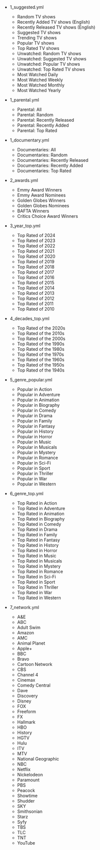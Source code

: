 - 1_suggested.yml
  - Random TV shows
  - Recently Added TV shows (English)
  - Recently Released TV shows (English)
  - Suggested TV shows
  - Trending TV shows
  - Popular TV shows
  - Top Rated TV shows
  - Unwatched: Random TV shows
  - Unwatched: Suggested TV shows
  - Unwatched: Popular TV shows
  - Unwatched: Top Rated TV shows
  - Most Watched Daily
  - Most Watched Weekly
  - Most Watched Monthly
  - Most Watched Yearly

- 1_parental.yml
  - Parental: All
  - Parental: Random
  - Parental: Recently Released
  - Parental: Recently Added
  - Parental: Top Rated

- 1_documentary.yml
  - Documentaries: All
  - Documentaries: Random
  - Documentaries: Recently Released
  - Documentaries: Recently Added
  - Documentaries: Top Rated

- 2_awards.yml
  - Emmy Award Winners
  - Emmy Award Nominees
  - Golden Globes Winners
  - Golden Globes Nominees
  - BAFTA Winners
  - Critics Choice Award Winners

- 3_year_top.yml
  - Top Rated of 2024
  - Top Rated of 2023
  - Top Rated of 2022
  - Top Rated of 2021
  - Top Rated of 2020
  - Top Rated of 2019
  - Top Rated of 2018
  - Top Rated of 2017
  - Top Rated of 2016
  - Top Rated of 2015
  - Top Rated of 2014
  - Top Rated of 2013
  - Top Rated of 2012
  - Top Rated of 2011
  - Top Rated of 2010

- 4_decades_top.yml
  - Top Rated of the 2020s
  - Top Rated of the 2010s
  - Top Rated of the 2000s
  - Top Rated of the 1990s
  - Top Rated of the 1980s
  - Top Rated of the 1970s
  - Top Rated of the 1960s
  - Top Rated of the 1950s
  - Top Rated of the 1940s

- 5_genre_popular.yml
  - Popular in Action
  - Popular in Adventure
  - Popular in Animation
  - Popular in Biography
  - Popular in Comedy
  - Popular in Drama
  - Popular in Family
  - Popular in Fantasy
  - Popular in History
  - Popular in Horror
  - Popular in Music
  - Popular in Musicals
  - Popular in Mystery
  - Popular in Romance
  - Popular in Sci-Fi
  - Popular in Sport
  - Popular in Thriller
  - Popular in War
  - Popular in Western

- 6_genre_top.yml
  - Top Rated in Action
  - Top Rated in Adventure
  - Top Rated in Animation
  - Top Rated in Biography
  - Top Rated in Comedy
  - Top Rated in Drama
  - Top Rated in Family
  - Top Rated in Fantasy
  - Top Rated in History
  - Top Rated in Horror
  - Top Rated in Music
  - Top Rated in Musicals
  - Top Rated in Mystery
  - Top Rated in Romance
  - Top Rated in Sci-Fi
  - Top Rated in Sport
  - Top Rated in Thriller
  - Top Rated in War
  - Top Rated in Western

- 7_network.yml
  - A&E
  - ABC
  - Adult Swim
  - Amazon
  - AMC
  - Animal Planet
  - Apple+
  - BBC
  - Bravo
  - Cartoon Network
  - CBS
  - Channel 4
  - Cinemax
  - Comedy Central
  - Dave
  - Discovery
  - Disney
  - FOX
  - Freeform
  - FX
  - Hallmark
  - HBO
  - History
  - HGTV
  - Hulu
  - ITV
  - MTV
  - National Geographic
  - NBC
  - Netflix
  - Nickelodeon
  - Paramount
  - PBS
  - Peacock
  - Showtime
  - Shudder
  - SKY
  - Smithsonian
  - Starz
  - Syfy
  - TBS
  - TLC
  - TNT
  - YouTube

